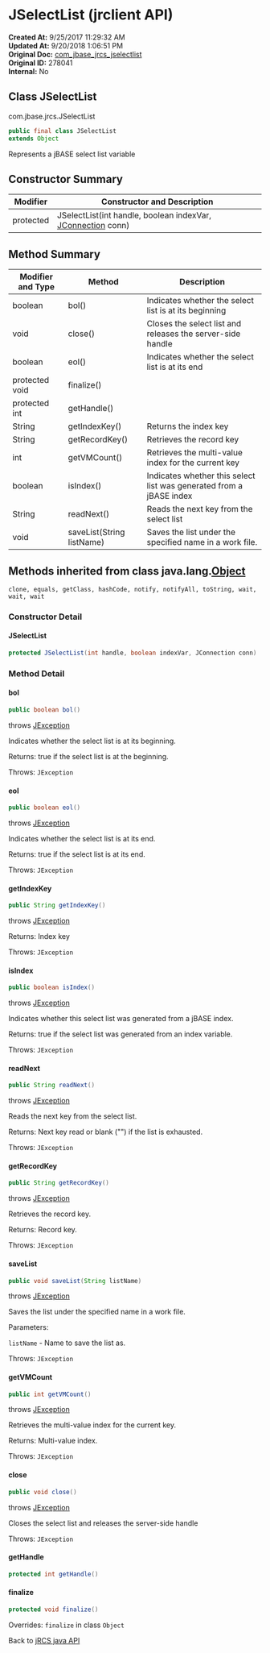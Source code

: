 # JSelectList (jrclient   API)

**Created At:** 9/25/2017 11:29:32 AM  
**Updated At:** 9/20/2018 1:06:51 PM  
**Original Doc:** [com_jbase_jrcs_jselectlist](https://docs.jbase.com/jrcs/com_jbase_jrcs_jselectlist)  
**Original ID:** 278041  
**Internal:** No  

## Class JSelectList

com.jbase.jrcs.JSelectList

``` java
public final class JSelectList
extends Object
```

Represents a jBASE select list variable

## Constructor Summary

| Modifier | Constructor and Description |
| --- | --- |
| protected | JSelectList(int handle, boolean indexVar, [JConnection](./../jconnection-jrclient-api "class in com.jbase.jrcs") conn) |

## Method Summary

| Modifier and Type | Method | Description |
| --- | --- | --- |
| boolean | bol() | Indicates whether the select list is at its beginning |
| void | close() | Closes the select list and releases the server-side handle |
| boolean | eol() | Indicates whether the select list is at its end |
| protected void | finalize() |  |
| protected int | getHandle() |  |
| String | getIndexKey() | Returns the index key |
| String | getRecordKey() | Retrieves the record key |
| int | getVMCount() | Retrieves the multi-value index for the current key |
| boolean | isIndex() | Indicates whether this select list was generated from a jBASE index |
| String | readNext() | Reads the next key from the select list |
| void | saveList(String listName) | Saves the list under the specified name in a work file. |

## Methods inherited from class java.lang.[Object](http://java.sun.com/j2se/1.5.0/docs/api/java/lang/Object.html?is-external=true "class or interface in java.lang")

`clone, equals, getClass, hashCode, notify, notifyAll, toString, wait, wait, wait`

### Constructor Detail

#### **JSelectList**

``` java
protected JSelectList(int handle, boolean indexVar, JConnection conn)
```

### Method Detail

#### bol

``` java
public boolean bol()
```

throws [JException](./../jexception-jrclient-api "class in com.jbase.jrcs")

Indicates whether the select list is at its beginning.

Returns: true if the select list is at the beginning.

Throws: `JException`

#### eol

``` java
public boolean eol()
```

throws [JException](./../jexception-jrclient-api "class in com.jbase.jrcs")

Indicates whether the select list is at its end.

Returns: true if the select list is at its end.

Throws: `JException`

#### getIndexKey

``` java
public String getIndexKey()
```

throws [JException](./../jexception-jrclient-api "class in com.jbase.jrcs")

Returns: Index key

Throws: `JException`

#### isIndex

``` java
public boolean isIndex()
```

throws [JException](./../jexception-jrclient-api "class in com.jbase.jrcs")

Indicates whether this select list was generated from a jBASE index.

Returns: true if the select list was generated from an index variable.

Throws: `JException`

#### readNext

``` java
public String readNext()
```

throws [JException](./../jexception-jrclient-api "class in com.jbase.jrcs")

Reads the next key from the select list.

Returns: Next key read or blank ("") if the list is exhausted.

Throws: `JException`

#### getRecordKey

``` java
public String getRecordKey()  
```

throws [JException](./../jexception-jrclient-api "class in com.jbase.jrcs")

Retrieves the record key.

Returns: Record key.

Throws: `JException`

#### saveList

``` java
public void saveList(String listName)  
```

throws [JException](./../jexception-jrclient-api "class in com.jbase.jrcs")

Saves the list under the specified name in a work file.

Parameters:

`listName` - Name to save the list as.

Throws: `JException`

#### getVMCount

``` java
public int getVMCount()
```

throws [JException](./../jexception-jrclient-api "class in com.jbase.jrcs")

Retrieves the multi-value index for the current key.

Returns: Multi-value index.

Throws: `JException`

#### close

``` java
public void close()
```

throws [JException](./../jexception-jrclient-api "class in com.jbase.jrcs")

Closes the select list and releases the server-side handle

Throws: `JException`

#### getHandle

``` java
protected int getHandle()
```

#### finalize

``` java
protected void finalize()
```

Overrides: `finalize` in class `Object`

Back to [jRCS java API](./../README.md)
